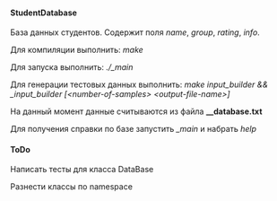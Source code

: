 #### StudentDatabase
База данных студентов. Содержит поля _name_, _group_, _rating_, _info_.

Для компиляции выполнить: _make_

Для запуска выполнить: _./\_main_

Для генерации тестовых данных выполнить: _make input_builder && \_input\_builder [&lt;number-of-samples&gt; &lt;output-file-name&gt;]_

На данный момент данные считываются из файла **\_\_database.txt**

Для получения справки по базе запустить _\_main_ и набрать _help_
#### ToDo
Написать тесты для класса DataBase

Разнести классы по namespace